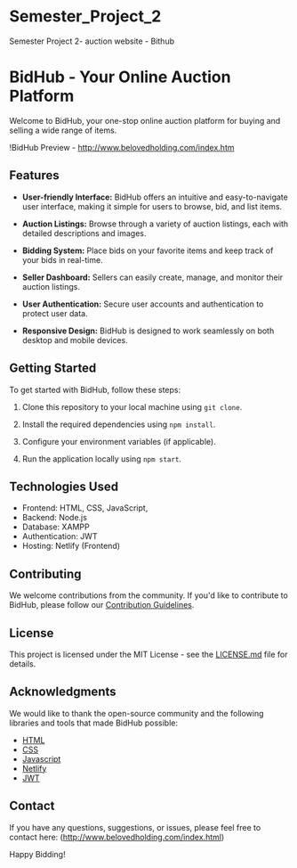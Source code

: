 # Semester_Project_2
Semester Project 2- auction website - Bithub


# BidHub - Your Online Auction Platform

Welcome to BidHub, your one-stop online auction platform for buying and selling a wide range of items.

!BidHub Preview -  http://www.belovedholding.com/index.htm

## Features

- **User-friendly Interface:** BidHub offers an intuitive and easy-to-navigate user interface, making it simple for users to browse, bid, and list items.

- **Auction Listings:** Browse through a variety of auction listings, each with detailed descriptions and images.

- **Bidding System:** Place bids on your favorite items and keep track of your bids in real-time.

- **Seller Dashboard:** Sellers can easily create, manage, and monitor their auction listings.

- **User Authentication:** Secure user accounts and authentication to protect user data.

- **Responsive Design:** BidHub is designed to work seamlessly on both desktop and mobile devices.

## Getting Started

To get started with BidHub, follow these steps:

1. Clone this repository to your local machine using `git clone`.

2. Install the required dependencies using `npm install`.

3. Configure your environment variables (if applicable).

4. Run the application locally using `npm start`.

## Technologies Used

- Frontend: HTML, CSS, JavaScript,
- Backend: Node.js
- Database: XAMPP
- Authentication: JWT
- Hosting: Netlify (Frontend)

## Contributing

We welcome contributions from the community. If you'd like to contribute to BidHub, please follow our [Contribution Guidelines](CONTRIBUTING.md).

## License

This project is licensed under the MIT License - see the [LICENSE.md](LICENSE.md) file for details.

## Acknowledgments

We would like to thank the open-source community and the following libraries and tools that made BidHub possible:

- [HTML](https://www.html.com/)
- [CSS](https://www.css.com/)
- [Javascript](https://www.javascript.com/)
- [Netlify](https://www.netlify.com/)
- [JWT](https://jwt.io/)

## Contact

If you have any questions, suggestions, or issues, please feel free to contact here: (http://www.belovedholding.com/index.html)

Happy Bidding!
